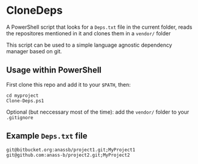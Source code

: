 # CloneDeps

A PowerShell script that looks for a `Deps.txt` file in the current folder,
reads the repositores mentioned in it and clones them in a `vendor/` folder

This script can be used to a simple language agnostic dependency manager based on git.

## Usage within PowerShell
First clone this repo and add it to your `$PATH`, then:
```
cd myproject
Clone-Deps.ps1
```
Optional (but neccessary most of the time): add the `vendor/` folder to your `.gitignore`

## Example `Deps.txt` file
```
git@bitbucket.org:anassb/project1.git;MyProject1
git@github.com:anass-b/project2.git;MyProject2
```